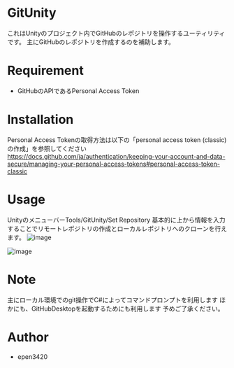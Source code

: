 # GitUnity

これはUnityのプロジェクト内でGitHubのレポジトリを操作するユーティリティです。
主にGitHubのレポジトリを作成するのを補助します。

# Requirement

* GitHubのAPIであるPersonal Access Token

# Installation

Personal Access Tokenの取得方法は以下の「personal access token (classic) の作成」を参照してください
https://docs.github.com/ja/authentication/keeping-your-account-and-data-secure/managing-your-personal-access-tokens#personal-access-token-classic

# Usage

UnityのメニューバーTools/GitUnity/Set Repository
基本的に上から情報を入力することでリモートレポジトリの作成とローカルレポジトリへのクローンを行えます。
![image](https://github.com/user-attachments/assets/7518e199-f0f6-4743-ad2a-b99daecce5d9)

![image](https://github.com/user-attachments/assets/32679070-d203-46cb-b395-e58488ded529)

# Note

主にローカル環境でのgit操作でC#によってコマンドプロンプトを利用します
ほかにも、GitHubDesktopを起動するためにも利用します
予めご了承ください。

# Author

* epen3420
